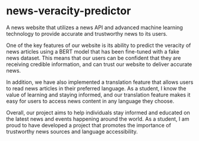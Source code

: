 # news-veracity-predictor
A news website that utilizes a news API and advanced machine learning technology to provide accurate and trustworthy news to its users.

One of the key features of our website is its ability to predict the veracity of news articles using a BERT model that has been fine-tuned with a fake news dataset. This means that our users can be confident that they are receiving credible information, and can trust our website to deliver accurate news.

In addition, we have also implemented a translation feature that allows users to read news articles in their preferred language. As a student, I know the value of learning and staying informed, and our translation feature makes it easy for users to access news content in any language they choose.

Overall, our project aims to help individuals stay informed and educated on the latest news and events happening around the world. As a student, I am proud to have developed a project that promotes the importance of trustworthy news sources and language accessibility.